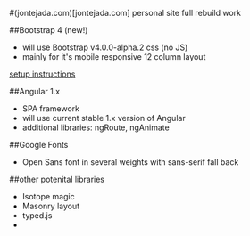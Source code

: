 #(jontejada.com)[jontejada.com] personal site full rebuild work

##Bootstrap 4 (new!)
- will use Bootstrap v4.0.0-alpha.2 css (no JS)
- mainly for it's mobile responsive 12 column layout 

[setup instructions](http://v4-alpha.getbootstrap.com/getting-started/build-tools/#tooling-setup)

##Angular 1.x
- SPA framework
- will use current stable 1.x version of Angular
- additional libraries: ngRoute, ngAnimate

##Google Fonts
- Open Sans font in several weights with sans-serif fall back

##other potenital libraries
- Isotope magic
- Masonry layout
- typed.js
- 